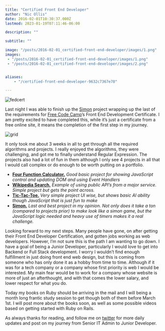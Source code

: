 ```yaml
---
title: "Certified Front End Developer"
author: "Nic Ollis"
date: 2016-02-01T10:30:37.000Z
lastmod: 2023-01-19T07:11:46-06:00

description: ""

subtitle: ""

image: "/posts/2016-02-01_certified-front-end-developer/images/1.png" 
images:
 - "/posts/2016-02-01_certified-front-end-developer/images/1.png"
 - "/posts/2016-02-01_certified-front-end-developer/images/2.png"


aliases:
    - "/certified-front-end-developer-9632c7367e78"

---
```


![fedcert](http://programpractical.com/wp-content/uploads/2016/02/fedcert-300x241.png)


Last night I was able to finish up the [Simon](http://codepen.io/nollis/full/vLreVK) project wrapping up the last of the requirements for [Free Code Camp](https://medium.com/u/8b318225c16a)’s Front End Development Certificate. I am pretty excited to have completed this, while it’s just a certificate from a free online site, it means the completion of the first step in my journey.

![grid](http://programpractical.com/wp-content/uploads/2016/02/grid-300x144.png)


It only took me about 3 weeks in all to get through all the required algorithms and projects. I really enjoyed the algorithms, they were challenging, and got me to finally understand Regular Expression. The projects also had a lot of fun in them although I only see 4 projects in all that I would call complex or do enough to be worth putting on a portfolio.

*   [**Four Function Calculator.**](http://codepen.io/nollis/full/mVqwLe) _Good basic project for showing JavaScript control and updating DOM and using Event Handlers_
*   [**Wikipedia Search.**](http://codepen.io/nollis/full/eJMomR) _Example of using public API’s from a major service. Simple project but gets the point across._
*   [**Tic-Tac-Toe.**](http://codepen.io/nollis/full/bEMJZw) _Very simple project UI wise, but shows basic AI ability though JavaScript that is just fun to make_
*   [**Simon.**](http://codepen.io/nollis/full/vLreVK) _Last and best project in my opinion. Not only does it take a ton (compared to projects prior) to make look like a simon game, but the JavaScript logic needed and heavy use of timers makes it a real challenge._

Looking forward to my next steps. Many people have gone, on after getting their Front End Developer Certification, and gotten jobs working as web developers. However, I’m not sure this is the path I am wanting to go down. I have a goal of being a Junior Developer, particularly I would love to get into Backend or Full Stack development. I worry I wouldn’t find enough fulfillment in just doing front end web design, but this is coming from someone who has only done it as a hobby from time to time. Although if it was for a tech company or a company whose first priority is web I would be interested. My main fear would be to work for a company whose website is more of just an afterthought, and with that comes the lower salary, and lower respect for what you do.

Today my books on Ruby should be arriving in the mail and I will being a month long frantic study session to get though both of them before March 1st. I will post more about the books soon, as well as some possible videos based on getting started with Ruby on Rails.

As always thanks for reading, and follow me on [twitter](https://twitter.com/nic_ollis) for more daily updates and post on my journey from Senior IT Admin to Junior Developer.
